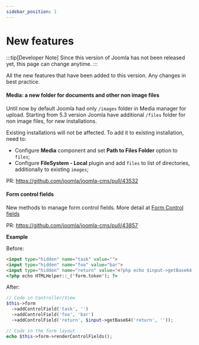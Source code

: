 ```yaml
---
sidebar_position: 1
---
```


# New features

:::tip[Developer Note]
  Since this version of Joomla has not been released yet, this page can change anytime.
:::

All the new features that have been added to this version.
Any changes in best practice.

#### Media: a new folder for documents and other non image files
Until now by default Joomla had only `/images` folder in Media manager for upload.
Starting from 5.3 version Joomla have additional `/files` folder for non image files, for new installations.

Existing installations will not be affected. 
To add it to existing installation, need to:
- Configure **Media** component and set **Path to Files Folder** option to `files`;
- Configure **FileSystem - Local** plugin and add `files` to list of directories, additionally to existing `images`;


PR: https://github.com/joomla/joomla-cms/pull/43532

#### Form control fields

New methods to manage form control fields.
More detail at [Form Control fields](../../docs/general-concepts/forms/manipulating-forms.md#control-fields)

PR: https://github.com/joomla/joomla-cms/pull/43857

**Example**

Before:
```html
<input type="hidden" name="task" value="">
<input type="hidden" name="foo" value="bar">
<input type="hidden" name="return" value="<?php echo $input->getBase64('return'); ?>">
<?php echo HTMLHelper::_('form.token'); ?>
```

After:
```php
// Code in Controller/View
$this->form
  ->addControlField('task', '')
  ->addControlField('foo', 'bar')
  ->addControlField('return', $input->getBase64('return', ''));

// Code in the form layout
echo $this->form->renderControlFields();
```
